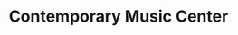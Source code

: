 ---
title: "Contemporary Music Center"
url: /haymarket/contemporary-music-center/
shop: Instrumente
---